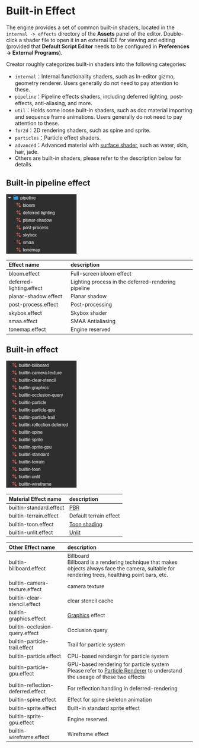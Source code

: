 # Built-in Effect

The engine provides a set of common built-in shaders, located in the `internal -> effects` directory of the **Assets** panel of the editor. Double-click a shader file to open it in an external IDE for viewing and editing (provided that **Default Script Editor** needs to be configured in **Preferences -> External Programs**).

Creator roughly categorizes built-in shaders into the following categories:

- `internal`：Internal functionality shaders, such as In-editor gizmo, geometry renderer. Users generally do not need to pay attention to these.
- `pipeline`：Pipeline effects shaders, including deferred lighting, post-effects, anti-aliasing, and more.
- `util`：Holds some loose built-in shaders, such as dcc material importing and sequence frame animations. Users generally do not need to pay attention to these.
- `for2d`：2D rendering shaders, such as spine and sprite.
- `particles`：Particle effect shaders.
- `advanced`：Advanced material with [surface shader](surface-shader.md), such as water, skin, hair, jade.
- Others are built-in shaders, please refer to the description below for details.

## Built-in pipeline effect

![pipeline effect](img/pipeline-effect.png)

| Effect name               | description                         |
| :----------------------- | :--------------------------- |
| bloom.effect             | Full-screen bloom effect |
| deferred-lighting.effect | Lighting process in the deferred-rendering pipeline |
| planar-shadow.effect     | Planar shadow |
| post-process.effect      | Post-processing |
| skybox.effect            | Skybox shader |
| smaa.effect              | SMAA Antialiasing |
| tonemap.effect           | Engine reserved |

## Built-in effect

![built-in effect](img/builtin-effect.png)

| Material Effect name                | description                                           |
| :--- | :--- |
| builtin-standard.effect            | [PBR](effect-builtin-pbr.md) |
| builtin-terrain.effect             | Default terrain effect |
| builtin-toon.effect                | [Toon shading](effect-builtin-toon.md) |
| builtin-unlit.effect               | [Unlit](effect-builtin-unlit.md) |



| Other Effect name                | description                                           |
| :--- | :--- |
| builtin-billboard.effect | Billboard<br>Billboard is a rendering technique that makes objects always face the camera, suitable for rendering trees, healthing point bars, etc.|
| builtin-camera-texture.effect      | camera texture |
| builtin-clear-stencil.effect       | clear stencil cache |
| builtin-graphics.effect            | [Graphics](../ui-system/components/editor/graphics.md) effect |
| builtin-occlusion-query.effect     | Occlusion query |
| builtin-particle-trail.effect      | Trail for particle system |
| builtin-particle.effect            | CPU-based rendergin for particle system |
| builtin-particle-gpu.effect        | GPU-based rendering for particle system <br> Please refer to [Particle Renderer](../particle-system/renderer.md) to understand the useage of these two effects |
| builtin-reflection-deferred.effect | For reflection handling in deferred-rendering |
| builtin-spine.effect               | Effect for spine skeleton animation|
| builtin-sprite.effect              | Built-in standard sprite effect |
| builtin-sprite-gpu.effect          | Engine reserved |
| builtin-wireframe.effect           | Wireframe effect |
